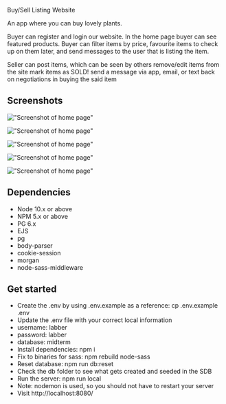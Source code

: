 Buy/Sell Listing Website

An app where you can buy lovely plants. 


Buyer can register and login our website.
In the home page buyer can see featured products.
Buyer can filter items by price, favourite items to check up on them later,
and send messages to the user that is listing the item.


Seller can post items, which can be seen by others
remove/edit items from the site
mark items as SOLD!
send a message via app, email, or text back on negotiations in buying the said item

## Screenshots
!["Screenshot of home page"](https://github.com/JustinMul/midterm/blob/master/docs/homepage.png)

!["Screenshot of home page"](https://github.com/JustinMul/midterm/blob/master/docs/login.png)

!["Screenshot of home page"](https://github.com/JustinMul/midterm/blob/master/docs/register.png)

!["Screenshot of home page"](https://github.com/JustinMul/midterm/blob/master/docs/addListing.png)

!["Screenshot of home page"](https://github.com/JustinMul/midterm/blob/master/docs/item-detail.png)


## Dependencies

- Node 10.x or above
- NPM 5.x or above
- PG 6.x
- EJS
- pg
- body-parser
- cookie-session
- morgan
- node-sass-middleware

## Get started

- Create the .env by using .env.example as a reference: cp .env.example .env
- Update the .env file with your correct local information
- username: labber
- password: labber
- database: midterm
- Install dependencies: npm i
- Fix to binaries for sass: npm rebuild node-sass
- Reset database: npm run db:reset
- Check the db folder to see what gets created and seeded in the SDB
- Run the server: npm run local
- Note: nodemon is used, so you should not have to restart your server
- Visit http://localhost:8080/
